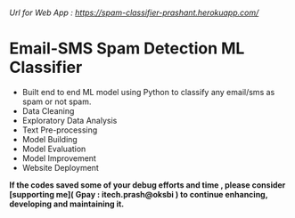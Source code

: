 ###### Url for Web App : https://spam-classifier-prashant.herokuapp.com/
# Email-SMS Spam Detection ML Classifier
 - Built end to end ML model using Python to classify any email/sms as spam or not spam.
 - Data Cleaning
 - Exploratory Data Analysis
 - Text Pre-processing
 - Model Building
 - Model Evaluation
 - Model Improvement
 - Website Deployment

**If the codes saved some of your debug efforts and time , please consider [supporting me]( Gpay : itech.prash@oksbi ) to continue enhancing, developing and maintaining it.**
